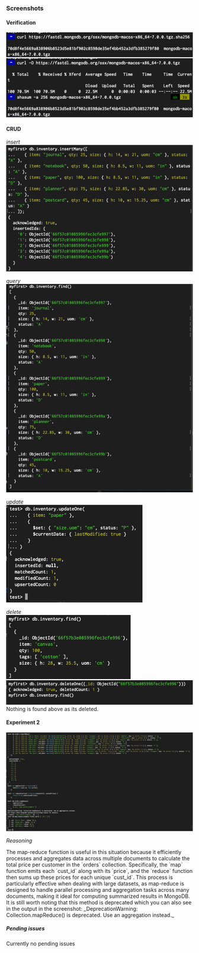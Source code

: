 ### Screenshots

#### Verification

![alt text](image.png)
![alt text](image-1.png)

#### CRUD

_insert_  
![alt text](image-2.png)

_query_  
![alt text](image-3.png)

_update_  
![alt text](image-4.png)

_delete_  
![alt text](image-5.png)
![alt text](image-6.png)  
Nothing is found above as its deleted.

#### Experiment 2

![alt text](image-7.png)

_Reasoning_

<p>The map-reduce function is useful in this situation because it efficiently processes and aggregates data across multiple documents to calculate the total price per customer in the `orders` collection. Specifically, the `map` function emits each `cust_id` along with its `price`, and the `reduce` function then sums up these prices for each unique `cust_id`. This process is particularly effective when dealing with large datasets, as map-reduce is designed to handle parallel processing and aggregation tasks across many documents, making it ideal for computing summarized results in MongoDB.
It is still worth noting that this method is deprecated which you can also see in the output in the screenshot: _DeprecationWarning: Collection.mapReduce() is deprecated. Use an aggregation instead._ </p>

##### Pending issues

Currently no pending issues
